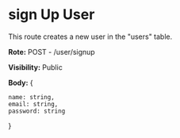 # sign Up User

This route creates a new user in the "users" table.

**Rote:** POST - /user/signup

**Visibility:** Public

**Body:** { 
    
    name: string,
    email: string,
    password: string
    
}
